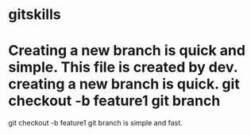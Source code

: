 # gitskills
Creating a new branch is quick and simple.
This file is created by dev.
creating a new branch is quick.
git checkout -b feature1
git branch
==============================
git checkout -b feature1
git branch is simple and fast.

